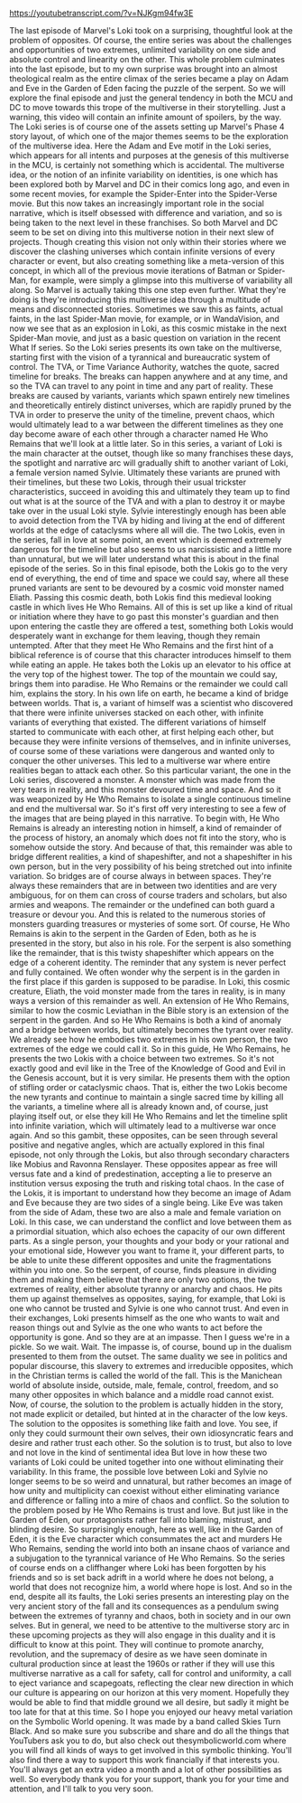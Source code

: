 https://youtubetranscript.com/?v=NJKgm94fw3E

 The last episode of Marvel's Loki took on a surprising, thoughtful look at the problem of opposites. Of course, the entire series was about the challenges and opportunities of two extremes, unlimited variability on one side and absolute control and linearity on the other. This whole problem culminates into the last episode, but to my own surprise was brought into an almost theological realm as the entire climax of the series became a play on Adam and Eve in the Garden of Eden facing the puzzle of the serpent. So we will explore the final episode and just the general tendency in both the MCU and DC to move towards this trope of the multiverse in their storytelling. Just a warning, this video will contain an infinite amount of spoilers, by the way. The Loki series is of course one of the assets setting up Marvel's Phase 4 story layout, of which one of the major themes seems to be the exploration of the multiverse idea. Here the Adam and Eve motif in the Loki series, which appears for all intents and purposes at the genesis of this multiverse in the MCU, is certainly not something which is accidental. The multiverse idea, or the notion of an infinite variability on identities, is one which has been explored both by Marvel and DC in their comics long ago, and even in some recent movies, for example the Spider-Enter into the Spider-Verse movie. But this now takes an increasingly important role in the social narrative, which is itself obsessed with difference and variation, and so is being taken to the next level in these franchises. So both Marvel and DC seem to be set on diving into this multiverse notion in their next slew of projects. Though creating this vision not only within their stories where we discover the clashing universes which contain infinite versions of every character or event, but also creating something like a meta-version of this concept, in which all of the previous movie iterations of Batman or Spider-Man, for example, were simply a glimpse into this multiverse of variability all along. So Marvel is actually taking this one step even further. What they're doing is they're introducing this multiverse idea through a multitude of means and disconnected stories. Sometimes we saw this as faints, actual faints, in the last Spider-Man movie, for example, or in WandaVision, and now we see that as an explosion in Loki, as this cosmic mistake in the next Spider-Man movie, and just as a basic question on variation in the recent What If series. So the Loki series presents its own take on the multiverse, starting first with the vision of a tyrannical and bureaucratic system of control. The TVA, or Time Variance Authority, watches the quote, sacred timeline for breaks. The breaks can happen anywhere and at any time, and so the TVA can travel to any point in time and any part of reality. These breaks are caused by variants, variants which spawn entirely new timelines and theoretically entirely distinct universes, which are rapidly pruned by the TVA in order to preserve the unity of the timeline, prevent chaos, which would ultimately lead to a war between the different timelines as they one day become aware of each other through a character named He Who Remains that we'll look at a little later. So in this series, a variant of Loki is the main character at the outset, though like so many franchises these days, the spotlight and narrative arc will gradually shift to another variant of Loki, a female version named Sylvie. Ultimately these variants are pruned with their timelines, but these two Lokis, through their usual trickster characteristics, succeed in avoiding this and ultimately they team up to find out what is at the source of the TVA and with a plan to destroy it or maybe take over in the usual Loki style. Sylvie interestingly enough has been able to avoid detection from the TVA by hiding and living at the end of different worlds at the edge of cataclysms where all will die. The two Lokis, even in the series, fall in love at some point, an event which is deemed extremely dangerous for the timeline but also seems to us narcissistic and a little more than unnatural, but we will later understand what this is about in the final episode of the series. So in this final episode, both the Lokis go to the very end of everything, the end of time and space we could say, where all these pruned variants are sent to be devoured by a cosmic void monster named Eliath. Passing this cosmic death, both Lokis find this medieval looking castle in which lives He Who Remains. All of this is set up like a kind of ritual or initiation where they have to go past this monster's guardian and then upon entering the castle they are offered a test, something both Lokis would desperately want in exchange for them leaving, though they remain untempted. After that they meet He Who Remains and the first hint of a biblical reference is of course that this character introduces himself to them while eating an apple. He takes both the Lokis up an elevator to his office at the very top of the highest tower. The top of the mountain we could say, brings them into paradise. He Who Remains or the remainder we could call him, explains the story. In his own life on earth, he became a kind of bridge between worlds. That is, a variant of himself was a scientist who discovered that there were infinite universes stacked on each other, with infinite variants of everything that existed. The different variations of himself started to communicate with each other, at first helping each other, but because they were infinite versions of themselves, and in infinite universes, of course some of these variations were dangerous and wanted only to conquer the other universes. This led to a multiverse war where entire realities began to attack each other. So this particular variant, the one in the Loki series, discovered a monster. A monster which was made from the very tears in reality, and this monster devoured time and space. And so it was weaponized by He Who Remains to isolate a single continuous timeline and end the multiversal war. So it's first off very interesting to see a few of the images that are being played in this narrative. To begin with, He Who Remains is already an interesting notion in himself, a kind of remainder of the process of history, an anomaly which does not fit into the story, who is somehow outside the story. And because of that, this remainder was able to bridge different realities, a kind of shapeshifter, and not a shapeshifter in his own person, but in the very possibility of his being stretched out into infinite variation. So bridges are of course always in between spaces. They're always these remainders that are in between two identities and are very ambiguous, for on them can cross of course traders and scholars, but also armies and weapons. The remainder or the undefined can both guard a treasure or devour you. And this is related to the numerous stories of monsters guarding treasures or mysteries of some sort. Of course, He Who Remains is akin to the serpent in the Garden of Eden, both as he is presented in the story, but also in his role. For the serpent is also something like the remainder, that is this twisty shapeshifter which appears on the edge of a coherent identity. The reminder that any system is never perfect and fully contained. We often wonder why the serpent is in the garden in the first place if this garden is supposed to be paradise. In Loki, this cosmic creature, Eliath, the void monster made from the tares in reality, is in many ways a version of this remainder as well. An extension of He Who Remains, similar to how the cosmic Leviathan in the Bible story is an extension of the serpent in the garden. And so He Who Remains is both a kind of anomaly and a bridge between worlds, but ultimately becomes the tyrant over reality. We already see how he embodies two extremes in his own person, the two extremes of the edge we could call it. So in this guide, He Who Remains, he presents the two Lokis with a choice between two extremes. So it's not exactly good and evil like in the Tree of the Knowledge of Good and Evil in the Genesis account, but it is very similar. He presents them with the option of stifling order or cataclysmic chaos. That is, either the two Lokis become the new tyrants and continue to maintain a single sacred time by killing all the variants, a timeline where all is already known and, of course, just playing itself out, or else they kill He Who Remains and let the timeline split into infinite variation, which will ultimately lead to a multiverse war once again. And so this gambit, these opposites, can be seen through several positive and negative angles, which are actually explored in this final episode, not only through the Lokis, but also through secondary characters like Mobius and Ravonna Renslayer. These opposites appear as free will versus fate and a kind of predestination, accepting a lie to preserve an institution versus exposing the truth and risking total chaos. In the case of the Lokis, it is important to understand how they become an image of Adam and Eve because they are two sides of a single being. Like Eve was taken from the side of Adam, these two are also a male and female variation on Loki. In this case, we can understand the conflict and love between them as a primordial situation, which also echoes the capacity of our own different parts. As a single person, your thoughts and your body or your rational and your emotional side, However you want to frame it, your different parts, to be able to unite these different opposites and unite the fragmentations within you into one. So the serpent, of course, finds pleasure in dividing them and making them believe that there are only two options, the two extremes of reality, either absolute tyranny or anarchy and chaos. He pits them up against themselves as opposites, saying, for example, that Loki is one who cannot be trusted and Sylvie is one who cannot trust. And even in their exchanges, Loki presents himself as the one who wants to wait and reason things out and Sylvie as the one who wants to act before the opportunity is gone. And so they are at an impasse. Then I guess we're in a pickle. So we wait. Wait. The impasse is, of course, bound up in the dualism presented to them from the outset. The same duality we see in politics and popular discourse, this slavery to extremes and irreducible opposites, which in the Christian terms is called the world of the fall. This is the Manichean world of absolute inside, outside, male, female, control, freedom, and so many other opposites in which balance and a middle road cannot exist. Now, of course, the solution to the problem is actually hidden in the story, not made explicit or detailed, but hinted at in the character of the low keys. The solution to the opposites is something like faith and love. You see, if only they could surmount their own selves, their own idiosyncratic fears and desire and rather trust each other. So the solution is to trust, but also to love and not love in the kind of sentimental idea But love in how these two variants of Loki could be united together into one without eliminating their variability. In this frame, the possible love between Loki and Sylvie no longer seems to be so weird and unnatural, but rather becomes an image of how unity and multiplicity can coexist without either eliminating variance and difference or falling into a mire of chaos and conflict. So the solution to the problem posed by He Who Remains is trust and love. But just like in the Garden of Eden, our protagonists rather fall into blaming, mistrust, and blinding desire. So surprisingly enough, here as well, like in the Garden of Eden, it is the Eve character which consummates the act and murders He Who Remains, sending the world into both an insane chaos of variance and a subjugation to the tyrannical variance of He Who Remains. So the series of course ends on a cliffhanger where Loki has been forgotten by his friends and so is set back adrift in a world where he does not belong, a world that does not recognize him, a world where hope is lost. And so in the end, despite all its faults, the Loki series presents an interesting play on the very ancient story of the fall and its consequences as a pendulum swing between the extremes of tyranny and chaos, both in society and in our own selves. But in general, we need to be attentive to the multiverse story arc in these upcoming projects as they will also engage in this duality and it is difficult to know at this point. They will continue to promote anarchy, revolution, and the supremacy of desire as we have seen dominate in cultural production since at least the 1960s or rather if they will use this multiverse narrative as a call for safety, call for control and uniformity, a call to eject variance and scapegoats, reflecting the clear new direction in which our culture is appearing on our horizon at this very moment. Hopefully they would be able to find that middle ground we all desire, but sadly it might be too late for that at this time. So I hope you enjoyed our heavy metal variation on the Symbolic World opening. It was made by a band called Skies Turn Black. And so make sure you subscribe and share and do all the things that YouTubers ask you to do, but also check out thesymbolicworld.com where you will find all kinds of ways to get involved in this symbolic thinking. You'll also find there a way to support this work financially if that interests you. You'll always get an extra video a month and a lot of other possibilities as well. So everybody thank you for your support, thank you for your time and attention, and I'll talk to you very soon.